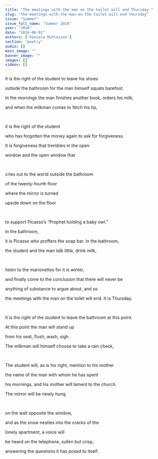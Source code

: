 ```yaml
---
title: "The meetings with the man on the toilet will end Thursday "
slug: "the-meetings-with-the-man-on-the-toilet-will-end-thursday"
issue: "Summer"
issue_full_name: "Summer 2016"
year: "2016"
date: "2016-06-01"
authors: ['Daniela Muhleisen']
section: "poetry"
audio: []
main_image: ""
banner_image: ""
images: []
videos: []
---
```

It is the right of the student to leave his shoes 

 outside the bathroom for the man himself squats barefoot.  

 In the mornings the man finishes another book, orders his milk,

 and when the milkman comes to fetch his tip,

  

 it is the right of the student

 who has forgotten the money again to ask for forgiveness. 

 It is forgiveness that trembles in the open

 window and the open window that 

  

 cries out to the world outside the bathroom

 of the twenty-fourth floor

 where the mirror is turned 

 upside down on the floor

  

 to support Picasso’s “Prophet holding a baby owl.”

 In the bathroom,

 it is Picasso who proffers the soap bar. In the bathroom, 

 the student and the man talk little, drink milk,

  

 listen to the marionettes for it is winter, 

 and finally come to the conclusion that there will never be

 anything of substance to argue about, and so

 the meetings with the man on the toilet will end. It is Thursday. 

  

 It is the right of the student to leave the bathroom at this point. 

 At this point the man will stand up 

 from his seat, flush, wash, sigh.

 The milkman will himself choose to take a rain check,

  

 The student will, as is his right, mention to his mother

 the name of the man with whom he has spent

 his mornings, and his mother will lament to the church. 

 The mirror will be newly hung 

  

 on the wall opposite the window,

 and as the snow nestles into the cracks of the 

 lonely apartment, a voice will 

 be heard on the telephone, sullen but crisp,

 answering the questions it has posed to itself. 

